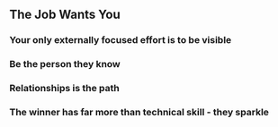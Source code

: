 ## The Job Wants You

### Your only externally focused effort is to be visible
### Be the person they know
### Relationships is the path
### The winner has far more than technical skill - they sparkle
